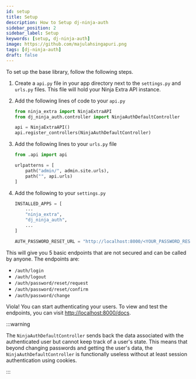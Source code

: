 ```yaml
---
id: setup
title: Setup
description: How to Setup dj-ninja-auth
sidebar_position: 2
sidebar_label: Setup
keywords: [setup, dj-ninja-auth]
image: https://github.com/majulahsingapuri.png
tags: [dj-ninja-auth]
draft: false
---
```


To set up the base library, follow the following steps.

1. Create a `api.py` file in your app directory next to the `settings.py` and `urls.py` files.
   This file will hold your Ninja Extra API instance.
2. Add the following lines of code to your `api.py`

   ```python title="api.py"
   from ninja_extra import NinjaExtraAPI
   from dj_ninja_auth.controller import NinjaAuthDefaultController

   api = NinjaExtraAPI()
   api.register_controllers(NinjaAuthDefaultController)
   ```

3. Add the following lines to your `urls.py` file

   ```python title="urls.py"
   from .api import api

   urlpatterns = [
       path("admin/", admin.site.urls),
       path("", api.urls)
   ]
   ```

4. Add the following to your `settings.py`

   ```python title="settings.py"
   INSTALLED_APPS = [
       ...
       "ninja_extra",
       "dj_ninja_auth",
       ...
   ]

   AUTH_PASSWORD_RESET_URL = "http://localhost:8000/<YOUR_PASSWORD_RESET_FRONTEND_URL>/"
   ```

This will give you 5 basic endpoints that are not secured and can be called by anyone.
The endpoints are:

- `/auth/login`
- `/auth/logout`
- `/auth/password/reset/request`
- `/auth/password/reset/confirm`
- `/auth/password/change`

Viola!
You can start authenticating your users.
To view and test the endpoints, you can visit [http://localhost:8000/docs](http://localhost:8000/docs).

:::warning

The `NinjaAuthDefaultController` sends back the data associated with the authenticated user but cannot keep track of a user's state.
This means that beyond changing passwords and getting the user's data, the `NinjaAuthDefaultController` is functionally useless without at least session authentication using cookies.

:::
